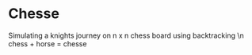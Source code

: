 # Chesse 

Simulating a knights journey on n x n chess board using backtracking \n
chess + horse = chesse
